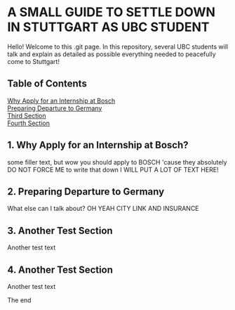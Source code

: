 # A SMALL GUIDE TO SETTLE DOWN IN STUTTGART AS UBC STUDENT

Hello! Welcome to this .git page. In this repository, several UBC students will talk and explain as detailed as possible everything needed 
to peacefully come to Stuttgart! 

## Table of Contents  
[Why Apply for an Internship at Bosch](#firstsection)  
[Preparing Departure to Germany](#secondsection)  
[Third Section ](#thirdsection)   
[Fourth Section ](#fourthsection)   
<a name = "firstsection"/> 

## 1. Why Apply for an Internship at Bosch?

some filler text, but wow you should apply to BOSCH 'cause they absolutely DO NOT FORCE ME to write that down
 I WILL PUT A LOT OF TEXT HERE!
 
<a name = "secondsection"/> 
  
  ## 2. Preparing Departure to Germany

What else can I talk about? OH YEAH CITY LINK AND INSURANCE

<a name = "thirdsection/">
  
  ## 3. Another Test Section
  
Another test text



<a name = "fourthsection/">
  
  ## 4. Another Test Section
  
Another test text

The end

